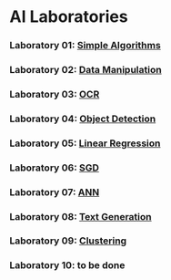 # AI Laboratories

### Laboratory 01: [Simple Algorithms](https://github.com/deeaion/AI--Homeworks/tree/main/Laboratory01-%20Simple%20Algorithms)
### Laboratory 02: [Data Manipulation](https://github.com/deeaion/AI--Homeworks/tree/main/Laboratory02-%20Data%20Manipulation)
### Laboratory 03: [OCR](https://github.com/deeaion/AI--Homeworks/tree/main/Laboratory03-%20OCR)
### Laboratory 04: [Object Detection](https://github.com/deeaion/AI--Homeworks/tree/main/Laboratory04-%20Object%20Detection)
### Laboratory 05: [Linear Regression](https://github.com/deeaion/AI--Homeworks/tree/main/Laboratory05-%20Linear%20Regression)
### Laboratory 06: [SGD](https://github.com/deeaion/AI--Homeworks/tree/main/Laboratory06-%20SGD)
### Laboratory 07: [ANN](https://github.com/deeaion/AI--Homeworks/tree/main/Laboratory07-%20ANN)
### Laboratory 08: [Text Generation](https://github.com/deeaion/AI--Homeworks/tree/main/Laboratory08-%20Text%20Generation%20(Markov))
### Laboratory 09: [Clustering ](https://github.com/deeaion/AI--Homeworks/tree/main/Laboratory09-%20Clustering)
### Laboratory 10: to be done
